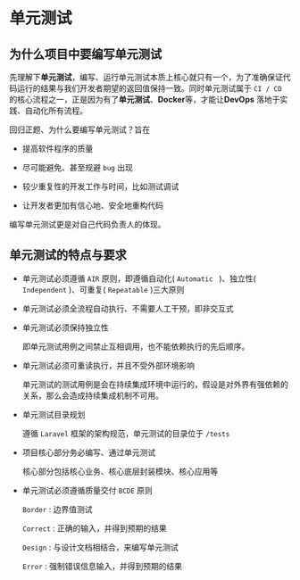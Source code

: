 # 单元测试

## 为什么项目中要编写单元测试

先理解下**单元测试**，编写、运行单元测试本质上核心就只有一个，为了准确保证代码运行的结果与我们开发者期望的返回值保持一致。同时单元测试属于 `CI / CD` 的核心流程之一，正是因为有了**单元测试**、**Docker**等，才能让**DevOps** 落地于实践、自动化所有流程。

回归正题、为什么要编写单元测试？旨在

- 提高软件程序的质量

- 尽可能避免、甚至规避 `bug` 出现

- 较少重复性的开发工作与时间，比如测试调试

- 让开发者更加有信心地、安全地重构代码

编写单元测试更是对自己代码负责人的体现。



## 单元测试的特点与要求

- 单元测试必须遵循 `AIR` 原则，即遵循自动化( `Automatic ` )、独立性( `Independent` )、可重复( `Repeatable` )三大原则

- 单元测试必须全流程自动执行、不需要人工干预，即非交互式

- 单元测试必须保持独立性

  即单元测试用例之间禁止互相调用，也不能依赖执行的先后顺序。

- 单元测试必须可重读执行，并且不受外部环境影响

  单元测试的测试用例是会在持续集成环境中运行的，假设是对外界有强依赖的关系，那么会造成持续集成机制不可用。

- 单元测试目录规划

  遵循 `Laravel` 框架的架构规范，单元测试的目录位于 `/tests`

- 项目核心部分务必编写、通过单元测试

  核心部分包括核心业务、核心底层封装模块、核心应用等

- 单元测试必须遵循质量交付 `BCDE` 原则

  `Border`  : 边界值测试

  `Correct` : 正确的输入，并得到预期的结果

  `Design` : 与设计文档相结合，来编写单元测试

  `Error` : 强制错误信息输入，并得到预期的结果


